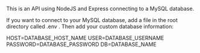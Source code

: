 This is an API using NodeJS and Express connecting to a MySQL database.

If you want to connect to your MySQL database, add a file in the root directory called     .env      .
Then add your custom database information:

HOST=DATABASE_HOST_NAME
USER=DATABASE_USERNAME
PASSWORD=DATABASE_PASSWORD
DB=DATABASE_NAME
